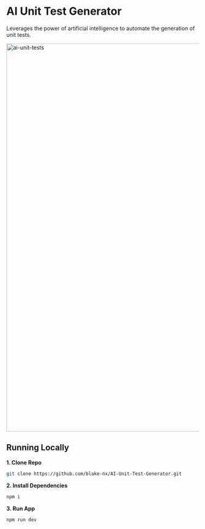 # AI Unit Test Generator

Leverages the power of artificial intelligence to automate the generation of unit tests.

<img width="1012" alt="ai-unit-tests" src="https://github.com/blake-nx/AI-Unit-Test-Generator/assets/109250745/96cdd3a3-3886-4493-98c2-1b31c3161e7c">

## Running Locally

**1. Clone Repo**

```bash
git clone https://github.com/blake-nx/AI-Unit-Test-Generator.git
```

**2. Install Dependencies**

```bash
npm i
```

**3. Run App**

```bash
npm run dev
```
